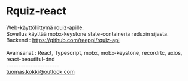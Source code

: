 # Rquiz-react

Web-käyttöliittymä rquiz-apille.<br>
Sovellus käyttää mobx-keystone state-containeria reduxin sijasta.<br>
Backend : https://github.com/reeppi/rquiz-api<br>
<br>
Avainsanat :  React, Typescript, mobx, mobx-keystone, recordrtc, axios, react-beautiful-dnd<br>
---------------------- <br />
tuomas.kokki@outlook.com
